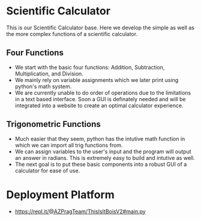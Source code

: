 # Scientific Calculator
This is our Scientific Calculator base. Here we develop the simple as well as the more complex functions of a scientific calculator.
## Four Functions
* We start with the basic four functions: Addition, Subtraction, Multiplication, and Division.
* We mainly rely on variable assignments which we later print using python's math system. 
* We are currently unable to do order of operations due to the limitations in a text based interface. Soon a GUI is definately needed and will be integrated into a website to create an optimal calculator experience.
## Trigonometric Functions
* Much easier that they seem, python has the intutive math function in which we can import all trig functions from. 
* We can assign variables to the user's input and the program will output an answer in radians. This is extremely easy to build and intutive as well. 
* The next goal is to put these basic components into a robust GUI of a calculator for ease of use.
# Deployment Platform
* https://repl.it/@AZPragTeam/ThisIsItBoisV2#main.py